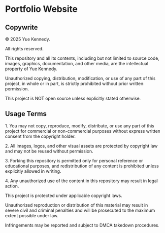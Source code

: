 # Portfolio Website



## **Copywrite**



© 2025 Yue Kennedy.  

All rights reserved.



This repository and all its contents, including but not limited to source code, images, graphics, documentation, and other media, are the intellectual property of Yue Kennedy.

Unauthorized copying, distribution, modification, or use of any part of this project, in whole or in part, is strictly prohibited without prior written permission.



This project is NOT open source unless explicitly stated otherwise.



## **Usage Terms**



1\. You may not copy, reproduce, modify, distribute, or use any part of this project for commercial or non-commercial purposes without express written consent from the copyright holder.



2\. All images, logos, and other visual assets are protected by copyright law and may not be reused without permission.



3\. Forking this repository is permitted only for personal reference or educational purposes, and redistribution of any content is prohibited unless explicitly allowed in writing.



4\. Any unauthorized use of the content in this repository may result in legal action.





This project is protected under applicable copyright laws.  

Unauthorized reproduction or distribution of this material may result in severe civil and criminal penalties and will be prosecuted to the maximum extent possible under law.  

Infringements may be reported and subject to DMCA takedown procedures.



